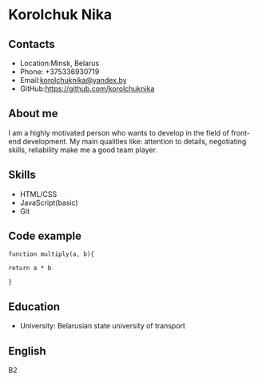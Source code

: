 # Korolchuk Nika
## Contacts
* Location:Minsk, Belarus
* Phone: +375336930719
* Email:<korolchuknika@yandex.by>
* GitHub:<https://github.com/korolchuknika>

## About me
I am a highly motivated person who wants to develop in the field of front-end development. My main qualities like: attention to details, negotiating skills, reliability make me a good team player.
## Skills
* HTML/CSS
* JavaScript(basic)
* Git

## Code example
```
function multiply(a, b){

return a * b

}​
```
## Education
* University: Belarusian state university of transport
## English
B2



